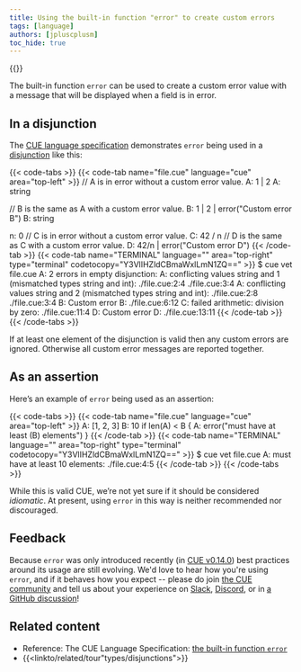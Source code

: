 ```yaml
---
title: Using the built-in function "error" to create custom errors
tags: [language]
authors: [jpluscplusm]
toc_hide: true
---
```

{{<sidenote text="Requires CUE v0.14.0 or later" >}}

The built-in function `error` can be used to create a custom error value with a
message that will be displayed when a field is in error.

<!--more-->

## In a disjunction

The [CUE language specification]({{<relref"docs/reference/spec/#error">}})
demonstrates
`error` being used in a
[disjunction]({{<relref"docs/tour/types/disjunctions">}}) like this:

{{< code-tabs >}}
{{< code-tab name="file.cue" language="cue" area="top-left" >}}
// A is in error without a custom error value.
A: 1 | 2
A: string

// B is the same as A with a custom error value.
B: 1 | 2 | error("Custom error B")
B: string

n: 0
// C is in error without a custom error value.
C: 42 / n
// D is the same as C with a custom error value.
D: 42/n | error("Custom error D")
{{< /code-tab >}}
{{< code-tab name="TERMINAL" language="" area="top-right" type="terminal" codetocopy="Y3VlIHZldCBmaWxlLmN1ZQ==" >}}
$ cue vet file.cue
A: 2 errors in empty disjunction:
A: conflicting values string and 1 (mismatched types string and int):
    ./file.cue:2:4
    ./file.cue:3:4
A: conflicting values string and 2 (mismatched types string and int):
    ./file.cue:2:8
    ./file.cue:3:4
B: Custom error B:
    ./file.cue:6:12
C: failed arithmetic: division by zero:
    ./file.cue:11:4
D: Custom error D:
    ./file.cue:13:11
{{< /code-tab >}}
{{< /code-tabs >}}

If at least one element of the disjunction is valid then any custom errors are ignored.
Otherwise all custom error messages are reported together.

## As an assertion

Here’s an example of `error` being used as an assertion:

{{< code-tabs >}}
{{< code-tab name="file.cue" language="cue" area="top-left" >}}
A: [1, 2, 3]
B: 10
if len(A) < B {
	A: error("must have at least \(B) elements")
}
{{< /code-tab >}}
{{< code-tab name="TERMINAL" language="" area="top-right" type="terminal" codetocopy="Y3VlIHZldCBmaWxlLmN1ZQ==" >}}
$ cue vet file.cue
A: must have at least 10 elements:
    ./file.cue:4:5
{{< /code-tab >}}
{{< /code-tabs >}}

While this is valid CUE, we’re not yet sure if it should be considered *idiomatic*.
At present, using `error` in this way is neither recommended nor discouraged.

## Feedback

Because `error` was only introduced recently
(in [CUE v0.14.0](/releases/v0.14.0))
best practices around its usage are still evolving.
We'd love to hear how you're using `error`, and if it behaves how you expect --
please do join
[the CUE community](/community/) and tell us about your experience on
[Slack](/s/slack),
[Discord](/s/discord), or in
[a GitHub discussion](/discussions/)!

## Related content

- Reference: The CUE Language Specification:
  [the built-in function `error`]({{<relref"docs/reference/spec/#error">}})
- {{<linkto/related/tour"types/disjunctions">}}
